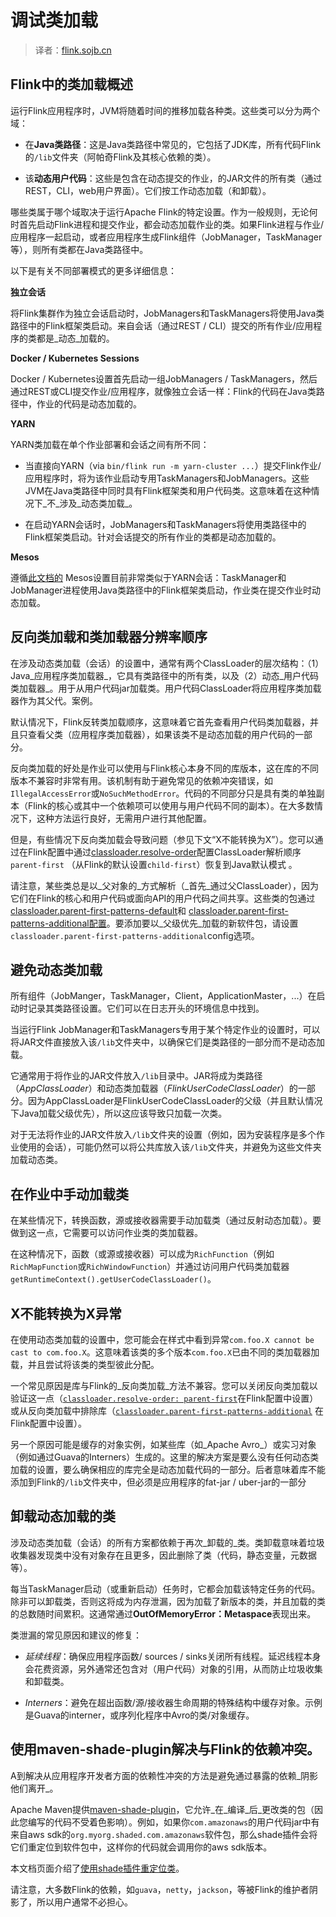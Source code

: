 

# 调试类加载

> 译者：[flink.sojb.cn](https://flink.sojb.cn/)


## Flink中的类加载概述

运行Flink应用程序时，JVM将随着时间的推移加载各种类。这些类可以分为两个域：

*   在**Java类路径**：这是Java类路径中常见的，它包括了JDK库，所有代码Flink的`/lib`文件夹（阿帕奇Flink及其核心依赖的类）。

*   该**动态用户代码**：这些是包含在动态提交的作业，的JAR文件的所有类（通过REST，CLI，web用户界面）。它们按工作动态加载（和卸载）。

哪些类属于哪个域取决于运行Apache Flink的特定设置。作为一般规则，无论何时首先启动Flink进程和提交作业，都会动态加载作业的类。如果Flink进程与作业/应用程序一起启动，或者应用程序生成Flink组件（JobManager，TaskManager等），则所有类都在Java类路径中。

以下是有关不同部署模式的更多详细信息：

**独立会话**

将Flink集群作为独立会话启动时，JobManagers和TaskManagers将使用Java类路径中的Flink框架类启动。来自会话（通过REST / CLI）提交的所有作业/应用程序的类都是_动态_加载的。

**Docker / Kubernetes Sessions**

Docker / Kubernetes设置首先启动一组JobManagers / TaskManagers，然后通过REST或CLI提交作业/应用程序，就像独立会话一样：Flink的代码在Java类路径中，作业的代码是动态加载的。

**YARN**

YARN类加载在单个作业部署和会话之间有所不同：

*   当直接向YARN（via `bin/flink run -m yarn-cluster ...`）提交Flink作业/应用程序时，将为该作业启动专用TaskManagers和JobManagers。这些JVM在Java类路径中同时具有Flink框架类和用户代码类。这意味着在这种情况下_不_涉及_动态类加载_。

*   在启动YARN会话时，JobManagers和TaskManagers将使用类路径中的Flink框架类启动。针对会话提交的所有作业的类都是动态加载的。

**Mesos**

遵循[此文档的](https://flink.sojb.cn/ops/deployment/mesos.html) Mesos设置目前非常类似于YARN会话：TaskManager和JobManager进程使用Java类路径中的Flink框架类启动，作业类在提交作业时动态加载。

## 反向类加载和类加载器分辨率顺序

在涉及动态类加载（会话）的设置中，通常有两个ClassLoader的层次结构：（1）Java_应用程序类加载器_，它具有类路径中的所有类，以及（2）动态_用户代码类加载器_。用于从用户代码jar加载类。用户代码ClassLoader将应用程序类加载器作为其父代。案例。

默认情况下，Flink反转类加载顺序，这意味着它首先查看用户代码类加载器，并且只查看父类（应用程序类加载器），如果该类不是动态加载的用户代码的一部分。

反向类加载的好处是作业可以使用与Flink核心本身不同的库版本，这在库的不同版本不兼容时非常有用。该机制有助于避免常见的依赖冲突错误，如`IllegalAccessError`或`NoSuchMethodError`。代码的不同部分只是具有类的单独副本（Flink的核心或其中一个依赖项可以使用与用户代码不同的副本）。在大多数情况下，这种方法运行良好，无需用户进行其他配置。

但是，有些情况下反向类加载会导致问题（参见下文“X不能转换为X”）。您可以通过在Flink配置中通过[classloader.resolve-order](https://flink.sojb.cn/ops/config.html#classloader-resolve-order)配置ClassLoader解析顺序`parent-first` （从Flink的默认设置`child-first`）恢复到Java默认模式 。

请注意，某些类总是以_父对象的_方式解析（_首先_通过父ClassLoader），因为它们在Flink的核心和用户代码或面向API的用户代码之间共享。这些类的包通过 [classloader.parent-first-patterns-default](https://flink.sojb.cn/ops/config.html#classloader-parent-first-patterns-default)和 [classloader.parent-first-patterns-additional配置](https://flink.sojb.cn/ops/config.html#classloader-parent-first-patterns-additional)。要添加要以_父级优先_加载的新软件包，请设置`classloader.parent-first-patterns-additional`config选项。

## 避免动态类加载

所有组件（JobManger，TaskManager，Client，ApplicationMaster，...）在启动时记录其类路径设置。它们可以在日志开头的环境信息中找到。

当运行Flink JobManager和TaskManagers专用于某个特定作业的设置时，可以将JAR文件直接放入该`/lib`文件夹中，以确保它们是类路径的一部分而不是动态加载。

它通常用于将作业的JAR文件放入`/lib`目录中。JAR将成为类路径（_AppClassLoader_）和动态类加载器（_FlinkUserCodeClassLoader_）的一部分。因为AppClassLoader是FlinkUserCodeClassLoader的父级（并且默认情况下Java加载父级优先），所以这应该导致只加载一次类。

对于无法将作业的JAR文件放入`/lib`文件夹的设置（例如，因为安装程序是多个作业使用的会话），可能仍然可以将公共库放入该`/lib`文件夹，并避免为这些文件夹加载动态类。

## 在作业中手动加载类

在某些情况下，转换函数，源或接收器需要手动加载类（通过反射动态加载）。要做到这一点，它需要可以访问作业类的类加载器。

在这种情况下，函数（或源或接收器）可以成为`RichFunction`（例如`RichMapFunction`或`RichWindowFunction`）并通过访问用户代码类加载器`getRuntimeContext().getUserCodeClassLoader()`。

## X不能转换为X异常

在使用动态类加载的设置中，您可能会在样式中看到异常`com.foo.X cannot be cast to com.foo.X`。这意味着该类的多个版本`com.foo.X`已由不同的类加载器加载，并且尝试将该类的类型彼此分配。

一个常见原因是库与Flink的_反向类加载_方法不兼容。您可以关闭反向类加载以验证这一点（[`classloader.resolve-order: parent-first`](https://flink.sojb.cn/ops/config.html#classloader-resolve-order)在Flink配置中设置）或从反向类加载中排除库（[`classloader.parent-first-patterns-additional`](https://flink.sojb.cn/ops/config.html#classloader-parent-first-patterns-additional) 在Flink配置中设置）。

另一个原因可能是缓存的对象实例，如某些库（如_Apache Avro_）或实习对象（例如通过Guava的Interners）生成的。这里的解决方案是要么没有任何动态类加载的设置，要么确保相应的库完全是动态加载代码的一部分。后者意味着库不能添加到Flink的`/lib`文件夹中，但必须是应用程序的fat-jar / uber-jar的一部分

## 卸载动态加载的类

涉及动态类加载（会话）的所有方案都依赖于再次_卸载的_类。类卸载意味着垃圾收集器发现类中没有对象存在且更多，因此删除了类（代码，静态变量，元数据等）。

每当TaskManager启动（或重新启动）任务时，它都会加载该特定任务的代码。除非可以卸载类，否则这将成为内存泄漏，因为加载了新版本的类，并且加载的类的总数随时间累积。这通常通过**OutOfMemoryError：Metaspace**表现出来。

类泄漏的常见原因和建议的修复：

*   _延续线程_：确保应用程序函数/ sources / sinks关闭所有线程。延迟线程本身会花费资源，另外通常还包含对（用户代码）对象的引用，从而防止垃圾收集和卸载类。

*   _Interners_：避免在超出函数/源/接收器生命周期的特殊结构中缓存对象。示例是Guava的interner，或序列化程序中Avro的类/对象缓存。

## 使用maven-shade-plugin解决与Flink的依赖冲突。

A到解决从应用程序开发者方面的依赖性冲突的方法是避免通过暴露的依赖_阴影他们离开_。

Apache Maven提供[maven-shade-plugin](https://maven.apache.org/plugins/maven-shade-plugin/)，它允许_在_编译_后_更改类的包（因此您编写的代码不受着色影响）。例如，如果你`com.amazonaws`的用户代码jar中有来自aws sdk的`org.myorg.shaded.com.amazonaws`软件包，那么shade插件会将它们重定位到软件包中，这样你的代码就会调用你的aws sdk版本。

本文档页面介绍了[使用shade插件重定位类](https://maven.apache.org/plugins/maven-shade-plugin/examples/class-relocation.html)。

请注意，大多数Flink的依赖，如`guava`，`netty`，`jackson`，等被Flink的维护者阴影了，所以用户通常不必担心。

